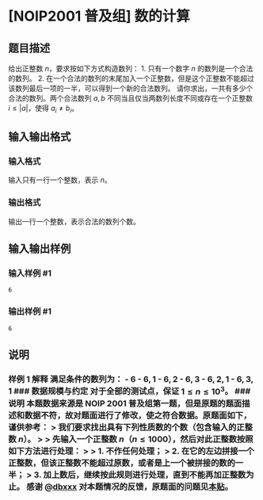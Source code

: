 # [NOIP2001 普及组] 数的计算

## 题目描述

给出正整数 $n$，要求按如下方式构造数列： 1\. 只有一个数字 $n$ 的数列是一个合法的数列。 2\.
在一个合法的数列的末尾加入一个正整数，但是这个正整数不能超过该数列最后一项的一半，可以得到一个新的合法数列。 请你求出，一共有多少个合法的数列。两个合法数列
$a, b$ 不同当且仅当两数列长度不同或存在一个正整数 $i \leq |a|$，使得 $a_i \neq b_i$。

## 输入输出格式

### 输入格式

  

输入只有一行一个整数，表示 $n$。

### 输出格式

  

输出一行一个整数，表示合法的数列个数。

## 输入输出样例

### 输入样例 #1

    
    
    6
    

### 输出样例 #1

    
    
    6
    

## 说明

### 样例 1 解释 满足条件的数列为： \- $6$ \- $6, 1$ \- $6, 2$ \- $6, 3$ \- $6, 2, 1$ \- $6, 3, 1$ ### 数据规模与约定 对于全部的测试点，保证 $1 \leq n \leq 10^3$。 ### 说明 本题数据来源是 NOIP 2001 普及组第一题，但是原题的题面描述和数据不符，故对题面进行了修改，使之符合数据。原题面如下，谨供参考： > 我们要求找出具有下列性质数的个数（包含输入的正整数 $n$）。 > > 先输入一个正整数 $n$（$n \le 1000$），然后对此正整数按照如下方法进行处理： > > 1\. 不作任何处理； > 2\. 在它的左边拼接一个正整数，但该正整数不能超过原数，或者是上一个被拼接的数的一半； > 3\. 加上数后，继续按此规则进行处理，直到不能再加正整数为止。 感谢 @[dbxxx](/user/120868) 对本题情况的反馈，原题面的问题见[本贴](https://www.luogu.com.cn/discuss/526184)。

